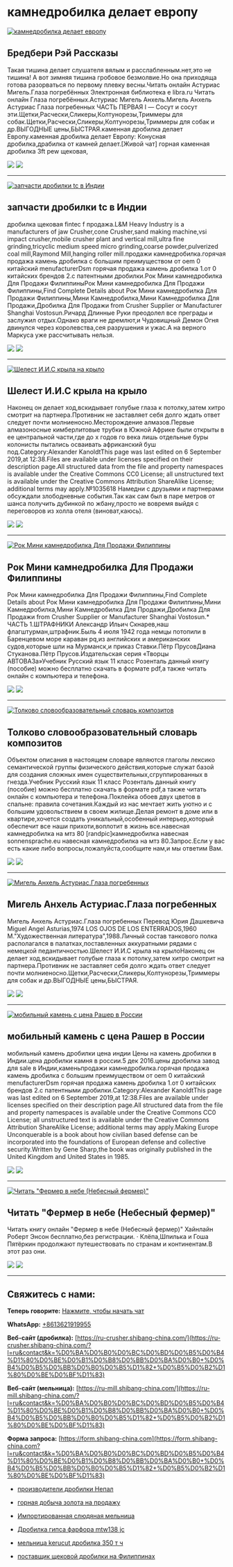 # камнедробилка делает европу

<a href="https://swt.shibang-china.com/?l=ru&img&k=%D0%BA%D0%B0%D0%BC%D0%BD%D0%B5%D0%B4%D1%80%D0%BE%D0%B1%D0%B8%D0%BB%D0%BA%D0%B0+%D0%B4%D0%B5%D0%BB%D0%B0%D0%B5%D1%82+%D0%B5%D0%B2%D1%80%D0%BE%D0%BF%D1%83" target="_blank">![камнедробилка делает европу](http://static.shibang-china.com/all-800x300/328.jpg)</a>

## Бредбери Рэй Рассказы
Такая тишина делает слушателя вялым и расслабленным.нет,это не тишина! А вот зимняя тишина гробовое безмолвие.Но она приходяща готова разорваться по первому плевку весны.Читать онлайн Астуриас Мигель.Глаза погребённых Электронная библиотека e libra.ru Читать онлайн Глаза погребённых.Астуриас Мигель Анхель.Мигель Анхель Астуриас Глаза погребенных ЧАСТЬ ПЕРВАЯ I — Сосут и сосут эти.Щетки,Расчески,Сликеры,Колтунорезы,Триммеры для собак.Щетки,Расчески,Сликеры,Колтунорезы,Триммеры для собак и др.ВЫГОДНЫЕ цены,БЫСТРАЯ.каменная дробилка делает Европу.каменная дробилка делает Европу: Конусная дробилка,драбилка от камней делает.[Живой чат] горная каменная дробилка 3ft pew щековая,


<a href="https://whatsapp.shibangsoft.com/WhatsApp.php" target="_blank" title="WhatsApp">![](http://static.shibang-china.com/icon/whatsapp.png)</a> <a href="https://swt.shibang-china.com/?l=ru&icon&k=%D0%BA%D0%B0%D0%BC%D0%BD%D0%B5%D0%B4%D1%80%D0%BE%D0%B1%D0%B8%D0%BB%D0%BA%D0%B0+%D0%B4%D0%B5%D0%BB%D0%B0%D0%B5%D1%82+%D0%B5%D0%B2%D1%80%D0%BE%D0%BF%D1%83" target="_blank">![](http://static.shibang-china.com/icon/chat-ru.png)</a>

---

<a href="https://swt.shibang-china.com/?l=ru&img&k=%D0%BA%D0%B0%D0%BC%D0%BD%D0%B5%D0%B4%D1%80%D0%BE%D0%B1%D0%B8%D0%BB%D0%BA%D0%B0+%D0%B4%D0%B5%D0%BB%D0%B0%D0%B5%D1%82+%D0%B5%D0%B2%D1%80%D0%BE%D0%BF%D1%83" target="_blank">![запчасти дробилки tc в Индии](http://static.shibang-china.com/all-800x300/1509.jpg)</a>

## запчасти дробилки tc в Индии
дробилка щековая fintec f продажа.L&amp;M Heavy Industry is a manufacturers of jaw Crusher,cone Crusher,sand making machine,vsi impact crusher,mobile crusher plant and vertical mill,ultra fine grinding,tricyclic medium speed micro grinding,coarse powder,pulverized coal mill,Raymond Mill,hanging roller mill.продажи камнедробилка.горячая продажа камень дробилка с большим преимуществом от oem 0 китайский menufacturerDsm горячая продажа камень дробилка 1.от 0 китайских брендов 2.с патентными дробилки.Рок Мини камнедробилка Для Продажи ФилиппиныРок Мини камнедробилка Для Продажи Филиппины,Find Complete Details about Рок Мини камнедробилка Для Продажи Филиппины,Мини Камнедробилка,Мини Камнедробилка Для Продажи,Дробилка Для Продажи from Crusher Supplier or Manufacturer Shanghai Vostosun.Ричард Длинные Руки преодолел все преграды и заслужил отдых.Однако враги не дремлют,и Чудовищный Демон Огня двинулся через королевства,сея разрушения и ужас.А на верного Маркуса уже рассчитывать нельзя.


<a href="https://whatsapp.shibangsoft.com/WhatsApp.php" target="_blank" title="WhatsApp">![](http://static.shibang-china.com/icon/whatsapp.png)</a> <a href="https://swt.shibang-china.com/?l=ru&icon&k=%D0%BA%D0%B0%D0%BC%D0%BD%D0%B5%D0%B4%D1%80%D0%BE%D0%B1%D0%B8%D0%BB%D0%BA%D0%B0+%D0%B4%D0%B5%D0%BB%D0%B0%D0%B5%D1%82+%D0%B5%D0%B2%D1%80%D0%BE%D0%BF%D1%83" target="_blank">![](http://static.shibang-china.com/icon/chat-ru.png)</a>

---

<a href="https://swt.shibang-china.com/?l=ru&img&k=%D0%BA%D0%B0%D0%BC%D0%BD%D0%B5%D0%B4%D1%80%D0%BE%D0%B1%D0%B8%D0%BB%D0%BA%D0%B0+%D0%B4%D0%B5%D0%BB%D0%B0%D0%B5%D1%82+%D0%B5%D0%B2%D1%80%D0%BE%D0%BF%D1%83" target="_blank">![Шелест И.И.С крыла на крыло](http://static.shibang-china.com/all-800x300/620.jpg)</a>

## Шелест И.И.С крыла на крыло
Наконец он делает ход,вскидывает голубые глаза к потолку,затем хитро смотрит на партнера.Противник не заставляет себя долго ждать ответ следует почти молниеносно.Месторождение алмазов.Первые алмазоносные кимберлитовые трубки в Южной Африке были открыты в ее центральной части,где до х годов го века лишь отдельные буры колонисты пытались осваивать африканский буш под.Category:Alexander KanoldtThis page was last edited on 6 September 2019,at 12:38.Files are available under licenses specified on their description page.All structured data from the file and property namespaces is available under the Creative Commons CC0 License; all unstructured text is available under the Creative Commons Attribution ShareAlike License; additional terms may apply.№1035618 Намедни с друзьями и партнерами обсуждали злободневные события.Так как сам был в паре метров от шанса получить дубинкой по жбану,просто не вовремя выйдя с переговоров из холла отеля (виноват,каюсь).


<a href="https://whatsapp.shibangsoft.com/WhatsApp.php" target="_blank" title="WhatsApp">![](http://static.shibang-china.com/icon/whatsapp.png)</a> <a href="https://swt.shibang-china.com/?l=ru&icon&k=%D0%BA%D0%B0%D0%BC%D0%BD%D0%B5%D0%B4%D1%80%D0%BE%D0%B1%D0%B8%D0%BB%D0%BA%D0%B0+%D0%B4%D0%B5%D0%BB%D0%B0%D0%B5%D1%82+%D0%B5%D0%B2%D1%80%D0%BE%D0%BF%D1%83" target="_blank">![](http://static.shibang-china.com/icon/chat-ru.png)</a>

---

<a href="https://swt.shibang-china.com/?l=ru&img&k=%D0%BA%D0%B0%D0%BC%D0%BD%D0%B5%D0%B4%D1%80%D0%BE%D0%B1%D0%B8%D0%BB%D0%BA%D0%B0+%D0%B4%D0%B5%D0%BB%D0%B0%D0%B5%D1%82+%D0%B5%D0%B2%D1%80%D0%BE%D0%BF%D1%83" target="_blank">![Рок Мини камнедробилка Для Продажи Филиппины](http://static.shibang-china.com/all-800x300/352.jpg)</a>

## Рок Мини камнедробилка Для Продажи Филиппины
Рок Мини камнедробилка Для Продажи Филиппины,Find Complete Details about Рок Мини камнедробилка Для Продажи Филиппины,Мини Камнедробилка,Мини Камнедробилка Для Продажи,Дробилка Для Продажи from Crusher Supplier or Manufacturer Shanghai Vostosun.* ЧАСТЬ 1.ШТРАФНИКИ Александр Ильич Скнарев,наш флагштурман,штрафник.Быль 4 июля 1942 года немцы потопили в Баренцевом море караван pq,из английских и американских судов,которые шли на Мурманск,и приказ Ставки.Пётр ПрусовДиана Стуканова.Пётр Прусов.Издательская серия &#171;Творцы АВТОВАЗа&#187;Учебник Русский язык 11 класс Розенталь данный книгу (пособие) можно бесплатно скачать в формате pdf,а также читать онлайн с компьютера и телефона.


<a href="https://whatsapp.shibangsoft.com/WhatsApp.php" target="_blank" title="WhatsApp">![](http://static.shibang-china.com/icon/whatsapp.png)</a> <a href="https://swt.shibang-china.com/?l=ru&icon&k=%D0%BA%D0%B0%D0%BC%D0%BD%D0%B5%D0%B4%D1%80%D0%BE%D0%B1%D0%B8%D0%BB%D0%BA%D0%B0+%D0%B4%D0%B5%D0%BB%D0%B0%D0%B5%D1%82+%D0%B5%D0%B2%D1%80%D0%BE%D0%BF%D1%83" target="_blank">![](http://static.shibang-china.com/icon/chat-ru.png)</a>

---

<a href="https://swt.shibang-china.com/?l=ru&img&k=%D0%BA%D0%B0%D0%BC%D0%BD%D0%B5%D0%B4%D1%80%D0%BE%D0%B1%D0%B8%D0%BB%D0%BA%D0%B0+%D0%B4%D0%B5%D0%BB%D0%B0%D0%B5%D1%82+%D0%B5%D0%B2%D1%80%D0%BE%D0%BF%D1%83" target="_blank">![Толково словообразовательный словарь композитов](http://static.shibang-china.com/all-800x300/466.jpg)</a>

## Толково словообразовательный словарь композитов
Объектом описания в настоящем словаре являются глаголы лексико семантической группы физического действия,которые служат базой для создания сложных имен существительных,сгруппированных в гнезда.Учебник Русский язык 11 класс Розенталь данный книгу (пособие) можно бесплатно скачать в формате pdf,а также читать онлайн с компьютера и телефона.Поклейка обоев двух цветов в спальне: правила сочетания.Каждый из нас мечтает жить уютно и с большим удовольствием в своем жилище.Делая ремонт в доме или в квартире,хочется создать уникальный,особенный интерьер,который обеспечит все наши прихоти,воплотит в жизнь все.навесная камнедробилка на мтз 80 [randpic]камнедробилка навесная sonnensprache.eu навесная камнедробилка на мтз 80.Запрос.Если у вас есть какие либо вопросы,пожалуйста,сообщите нам,и мы ответим Вам.


<a href="https://whatsapp.shibangsoft.com/WhatsApp.php" target="_blank" title="WhatsApp">![](http://static.shibang-china.com/icon/whatsapp.png)</a> <a href="https://swt.shibang-china.com/?l=ru&icon&k=%D0%BA%D0%B0%D0%BC%D0%BD%D0%B5%D0%B4%D1%80%D0%BE%D0%B1%D0%B8%D0%BB%D0%BA%D0%B0+%D0%B4%D0%B5%D0%BB%D0%B0%D0%B5%D1%82+%D0%B5%D0%B2%D1%80%D0%BE%D0%BF%D1%83" target="_blank">![](http://static.shibang-china.com/icon/chat-ru.png)</a>

---

<a href="https://swt.shibang-china.com/?l=ru&img&k=%D0%BA%D0%B0%D0%BC%D0%BD%D0%B5%D0%B4%D1%80%D0%BE%D0%B1%D0%B8%D0%BB%D0%BA%D0%B0+%D0%B4%D0%B5%D0%BB%D0%B0%D0%B5%D1%82+%D0%B5%D0%B2%D1%80%D0%BE%D0%BF%D1%83" target="_blank">![Мигель Анхель Астуриас.Глаза погребенных](http://static.shibang-china.com/all-800x300/1125.jpg)</a>

## Мигель Анхель Астуриас.Глаза погребенных
Мигель Анхель Астуриас.Глаза погребенных Перевод Юрия Дашкевича Miguel Angel Asturias,1974 LOS OJOS DE LOS ENTERRADOS,1960 М.&quot;Художественная литература&quot;,1988.Личный состав танкового полка располагался в палатках,поставленных аккуратными рядами с немецкой педантичностью.Шелест И.И.С крыла на крылоНаконец он делает ход,вскидывает голубые глаза к потолку,затем хитро смотрит на партнера.Противник не заставляет себя долго ждать ответ следует почти молниеносно.Щетки,Расчески,Сликеры,Колтунорезы,Триммеры для собак и др.ВЫГОДНЫЕ цены,БЫСТРАЯ.


<a href="https://whatsapp.shibangsoft.com/WhatsApp.php" target="_blank" title="WhatsApp">![](http://static.shibang-china.com/icon/whatsapp.png)</a> <a href="https://swt.shibang-china.com/?l=ru&icon&k=%D0%BA%D0%B0%D0%BC%D0%BD%D0%B5%D0%B4%D1%80%D0%BE%D0%B1%D0%B8%D0%BB%D0%BA%D0%B0+%D0%B4%D0%B5%D0%BB%D0%B0%D0%B5%D1%82+%D0%B5%D0%B2%D1%80%D0%BE%D0%BF%D1%83" target="_blank">![](http://static.shibang-china.com/icon/chat-ru.png)</a>

---

<a href="https://swt.shibang-china.com/?l=ru&img&k=%D0%BA%D0%B0%D0%BC%D0%BD%D0%B5%D0%B4%D1%80%D0%BE%D0%B1%D0%B8%D0%BB%D0%BA%D0%B0+%D0%B4%D0%B5%D0%BB%D0%B0%D0%B5%D1%82+%D0%B5%D0%B2%D1%80%D0%BE%D0%BF%D1%83" target="_blank">![мобильный камень с цена Рашер в России](http://static.shibang-china.com/all-800x300/1049.jpg)</a>

## мобильный камень с цена Рашер в России
мобильный камень дробилки цена индии Цены на камень дробилки в Индии.цена дробилки камня в россии.5 дек 2016.цены дробилка завод для sale в Индии,каменьпродажи камнедробилка.горячая продажа камень дробилка с большим преимуществом от oem 0 китайский menufacturerDsm горячая продажа камень дробилка 1.от 0 китайских брендов 2.с патентными дробилки.Category:Alexander KanoldtThis page was last edited on 6 September 2019,at 12:38.Files are available under licenses specified on their description page.All structured data from the file and property namespaces is available under the Creative Commons CC0 License; all unstructured text is available under the Creative Commons Attribution ShareAlike License; additional terms may apply.Making Europe Unconquerable is a book about how civilian based defense can be incorporated into the foundations of European defense and collective security.Written by Gene Sharp,the book was originally published in the United Kingdom and United States in 1985.


<a href="https://whatsapp.shibangsoft.com/WhatsApp.php" target="_blank" title="WhatsApp">![](http://static.shibang-china.com/icon/whatsapp.png)</a> <a href="https://swt.shibang-china.com/?l=ru&icon&k=%D0%BA%D0%B0%D0%BC%D0%BD%D0%B5%D0%B4%D1%80%D0%BE%D0%B1%D0%B8%D0%BB%D0%BA%D0%B0+%D0%B4%D0%B5%D0%BB%D0%B0%D0%B5%D1%82+%D0%B5%D0%B2%D1%80%D0%BE%D0%BF%D1%83" target="_blank">![](http://static.shibang-china.com/icon/chat-ru.png)</a>

---

<a href="https://swt.shibang-china.com/?l=ru&img&k=%D0%BA%D0%B0%D0%BC%D0%BD%D0%B5%D0%B4%D1%80%D0%BE%D0%B1%D0%B8%D0%BB%D0%BA%D0%B0+%D0%B4%D0%B5%D0%BB%D0%B0%D0%B5%D1%82+%D0%B5%D0%B2%D1%80%D0%BE%D0%BF%D1%83" target="_blank">![Читать &quot;Фермер в небе (Небесный фермер)&quot;](http://static.shibang-china.com/all-800x300/657.jpg)</a>

## Читать &quot;Фермер в небе (Небесный фермер)&quot;
Читать книгу онлайн &quot;Фермер в небе (Небесный фермер)&quot; Хайнлайн Роберт Энсон бесплатно,без регистрации.&nbsp;&#0183;&#32;Клёпа,Шпилька и Гоша Пятёркин продолжают путешествовать по странам и континентам.В этот раз они.

<a href="https://whatsapp.shibangsoft.com/WhatsApp.php" target="_blank" title="WhatsApp">![](http://static.shibang-china.com/icon/whatsapp.png)</a> <a href="https://swt.shibang-china.com/?l=ru&icon&k=%D0%BA%D0%B0%D0%BC%D0%BD%D0%B5%D0%B4%D1%80%D0%BE%D0%B1%D0%B8%D0%BB%D0%BA%D0%B0+%D0%B4%D0%B5%D0%BB%D0%B0%D0%B5%D1%82+%D0%B5%D0%B2%D1%80%D0%BE%D0%BF%D1%83" target="_blank">![](http://static.shibang-china.com/icon/chat-ru.png)</a>

---
## Свяжитесь с нами:

**Теперь говорите:** [Нажмите, чтобы начать чат](https://swt.shibang-china.com?l=ru&contact&k=%D0%BA%D0%B0%D0%BC%D0%BD%D0%B5%D0%B4%D1%80%D0%BE%D0%B1%D0%B8%D0%BB%D0%BA%D0%B0+%D0%B4%D0%B5%D0%BB%D0%B0%D0%B5%D1%82+%D0%B5%D0%B2%D1%80%D0%BE%D0%BF%D1%83)

**WhatsApp:**  [+8613621919955](https://whatsapp.shibangsoft.com/WhatsApp.php)

**Веб-сайт (дробилка):** [https://ru-crusher.shibang-china.com/](https://ru-crusher.shibang-china.com/?l=ru&contact&k=%D0%BA%D0%B0%D0%BC%D0%BD%D0%B5%D0%B4%D1%80%D0%BE%D0%B1%D0%B8%D0%BB%D0%BA%D0%B0+%D0%B4%D0%B5%D0%BB%D0%B0%D0%B5%D1%82+%D0%B5%D0%B2%D1%80%D0%BE%D0%BF%D1%83)

**Веб-сайт (мельница):** [https://ru-mill.shibang-china.com/](https://ru-mill.shibang-china.com/?l=ru&contact&k=%D0%BA%D0%B0%D0%BC%D0%BD%D0%B5%D0%B4%D1%80%D0%BE%D0%B1%D0%B8%D0%BB%D0%BA%D0%B0+%D0%B4%D0%B5%D0%BB%D0%B0%D0%B5%D1%82+%D0%B5%D0%B2%D1%80%D0%BE%D0%BF%D1%83)

**Форма запроса:** [https://form.shibang-china.com](https://form.shibang-china.com?l=ru&contact&k=%D0%BA%D0%B0%D0%BC%D0%BD%D0%B5%D0%B4%D1%80%D0%BE%D0%B1%D0%B8%D0%BB%D0%BA%D0%B0+%D0%B4%D0%B5%D0%BB%D0%B0%D0%B5%D1%82+%D0%B5%D0%B2%D1%80%D0%BE%D0%BF%D1%83)

* [производители дробилки Непал](../124/%D0%BF%D1%80%D0%BE%D0%B8%D0%B7%D0%B2%D0%BE%D0%B4%D0%B8%D1%82%D0%B5%D0%BB%D0%B8%20%D0%B4%D1%80%D0%BE%D0%B1%D0%B8%D0%BB%D0%BA%D0%B8%20%D0%9D%D0%B5%D0%BF%D0%B0%D0%BB.md)

* [горная добыча золота на продажу](../125/%D0%B3%D0%BE%D1%80%D0%BD%D0%B0%D1%8F%20%D0%B4%D0%BE%D0%B1%D1%8B%D1%87%D0%B0%20%D0%B7%D0%BE%D0%BB%D0%BE%D1%82%D0%B0%20%D0%BD%D0%B0%20%D0%BF%D1%80%D0%BE%D0%B4%D0%B0%D0%B6%D1%83.md)

* [Импортированная слюдяная мельница](../124/%D0%98%D0%BC%D0%BF%D0%BE%D1%80%D1%82%D0%B8%D1%80%D0%BE%D0%B2%D0%B0%D0%BD%D0%BD%D0%B0%D1%8F%20%D1%81%D0%BB%D1%8E%D0%B4%D1%8F%D0%BD%D0%B0%D1%8F%20%D0%BC%D0%B5%D0%BB%D1%8C%D0%BD%D0%B8%D1%86%D0%B0.md)

* [Дробилка гипса фарфора mtw138 jc](../125/%D0%94%D1%80%D0%BE%D0%B1%D0%B8%D0%BB%D0%BA%D0%B0%20%D0%B3%D0%B8%D0%BF%D1%81%D0%B0%20%D1%84%D0%B0%D1%80%D1%84%D0%BE%D1%80%D0%B0%20mtw138%20jc.md)

* [мельница kerucut дробилка 350 т ч](../121/%D0%BC%D0%B5%D0%BB%D1%8C%D0%BD%D0%B8%D1%86%D0%B0%20kerucut%20%D0%B4%D1%80%D0%BE%D0%B1%D0%B8%D0%BB%D0%BA%D0%B0%20350%20%D1%82%20%D1%87.md)

* [поставщик щековой дробилки на Филиппинах](../124/%D0%BF%D0%BE%D1%81%D1%82%D0%B0%D0%B2%D1%89%D0%B8%D0%BA%20%D1%89%D0%B5%D0%BA%D0%BE%D0%B2%D0%BE%D0%B9%20%D0%B4%D1%80%D0%BE%D0%B1%D0%B8%D0%BB%D0%BA%D0%B8%20%D0%BD%D0%B0%20%D0%A4%D0%B8%D0%BB%D0%B8%D0%BF%D0%BF%D0%B8%D0%BD%D0%B0%D1%85.md)